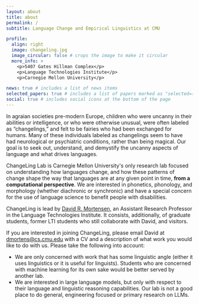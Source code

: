 ```yaml
---
layout: about
title: about
permalink: /
subtitle: Language Change and Empirical Linguistics at CMU

profile:
  align: right
  image: changeling.jpg
  image_circular: false # crops the image to make it circular
  more_info: >
    <p>5407 Gates Hillman Complex</p>
    <p>Language Technologies Institute</p>
    <p>Carnegie Mellon University</p>

news: true # includes a list of news items
selected_papers: true # includes a list of papers marked as "selected={true}"
social: true # includes social icons at the bottom of the page
---
```


In agraian societies pre-modern Europe, children who were uncanny in their abilities or intelligence, or who were otherwise unusual, were often labeled as “changelings,” and felt to be fairies who had been exchanged for humans. Many of these individuals labeled as changelings seem to have had neurological or psychiatric conditions, rather than being magical. Our goal is to seek out, understand, and demystify the uncanny aspects of language and what drives languages.

ChangeLing Lab is Carnegie Mellon University's only research lab focused on understanding how languages change, and how these patterns of change shape the way that languages are at any given point in time, **from a computational perspective**. We are interested in phonetics, phonology, and morphology (whether diachronic or synchronic) and have a special concern for the use of language science to benefit people with disabilities.

ChangeLing is lead by [David R. Mortensen](https://www.cs.cmu.edu/~dmortens/), an Assistant Research Professor in the Language Technologies Institute. It consists, additionally, of graduate students, former LTI students who still collaborate with David, and visitors.

If you are interested in joining ChangeLing, please email David at [dmortens@cs.cmu.edu](mailto:dmortens@cs.cmu.edu) with a CV and a description of what work you would like to do with us. Please take the following into account:

- We are only concerned with work that has some linguistic angle (either it uses linguistics or it is useful for linguists). Students who are concerned with machine learning for its own sake would be better served by another lab.
- We are interested in large language models, but only with respect to their language and linguistic reasoning capabilities. Our lab is not a good place to do general, engineering focused or primary research on LLMs.